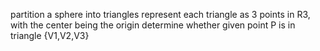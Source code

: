partition a sphere into triangles
represent each triangle as 3 points in R3, with the center being the origin
determine whether given point P is in triangle {V1,V2,V3}
